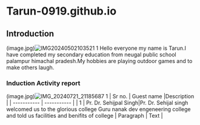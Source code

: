 # Tarun-0919.github.io
## Introduction
(image.jpg)![IMG20240502103521 1](https://github.com/user-attachments/assets/690b47ef-c67c-485f-b786-8d41365c2538)
Hello everyone my name is Tarun.I have completed my secondary education from neugal public school palampur himachal pradesh.My hobbies are playing outdoor games and to make others laugh.
### Induction Activity report
(image.jpg)![IMG_20240721_21185687 1](https://github.com/user-attachments/assets/fcdef0fd-3b3d-4e57-aa6f-b977ad08c26c)
| Sr no. | Guest name |Description |
| ----------- | ----------- |
| 1 | Pr. Dr. Sehijpal Singh|Pr. Dr. Sehijal singh welcomed us to the glorious college Guru nanak dev engeneering college and told us facilities and benifits of college
| Paragraph | Text |
